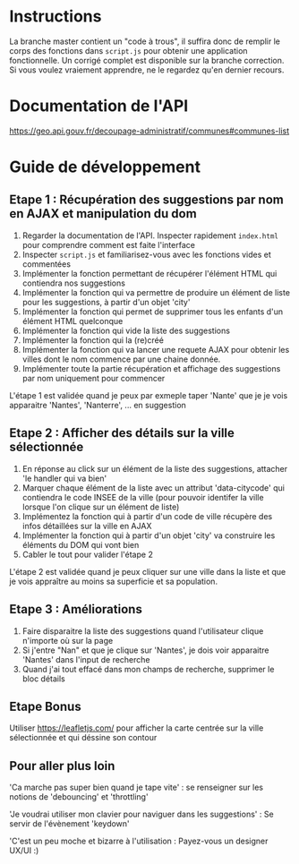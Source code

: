 # Instructions

La branche master contient un "code à trous", il suffira donc de remplir le corps des fonctions dans ```script.js``` pour 
obtenir une application fonctionnelle. Un corrigé complet est disponible sur la branche correction. Si vous voulez vraiement apprendre, ne le regardez qu'en dernier recours.

# Documentation de l'API

https://geo.api.gouv.fr/decoupage-administratif/communes#communes-list

# Guide de développement

## Etape 1 : Récupération des suggestions par nom en AJAX et manipulation du dom

1. Regarder la documentation de l'API. Inspecter rapidement ```index.html``` pour comprendre comment est faite l'interface
3. Inspecter ```script.js``` et familiarisez-vous avec les fonctions vides et commentées
4. Implémenter la fonction permettant de récupérer l'élément HTML qui contiendra nos suggestions
4. Implémenter la fonction qui va permettre de produire un élément de liste pour les suggestions, à partir d'un objet 'city'
5. Implémenter la fonction qui permet de supprimer tous les enfants d'un élément HTML quelconque
6. Implémenter la fonction qui vide la liste des suggestions
7. Implémenter la fonction qui la (re)créé
8. Implémenter la fonction qui va lancer une requete AJAX pour obtenir les villes dont le nom commence par une chaine donnée. 
9. Implémenter toute la partie récupération et affichage des suggestions par nom uniquement pour commencer

L'étape 1 est validée quand je peux par exmeple taper 'Nante' que je je vois apparaitre 'Nantes', 'Nanterre', ... en suggestion

## Etape 2 : Afficher des détails sur la ville sélectionnée

1. En réponse au click sur un élément de la liste des suggestions, attacher 'le handler qui va bien'
2. Marquer chaque élément de la liste avec un attribut 'data-citycode' qui contiendra le code INSEE de la ville (pour pouvoir identifer la ville lorsque l'on clique sur un élément de liste)
3. Implémentez la fonction qui à partir d'un code de ville récupère des infos détaillées sur la ville en AJAX
4. Implémenter la fonction qui à partir d'un objet 'city' va construire les éléments du DOM qui vont bien
5. Cabler le tout pour valider l'étape 2

L'étape 2 est validée quand je peux cliquer sur une ville dans la liste et que je vois appraître au moins sa superficie et sa population.

## Etape 3 : Améliorations

1. Faire disparaitre la liste des suggestions quand l'utilisateur clique n'importe où sur la page
2. Si j'entre "Nan" et que je clique sur 'Nantes', je dois voir apparaitre 'Nantes' dans l'input de recherche
3. Quand j'ai tout effacé dans mon champs de recherche, supprimer le bloc détails

## Etape Bonus

Utiliser https://leafletjs.com/ pour afficher la carte centrée sur la ville sélectionnée et qui déssine son contour

## Pour aller plus loin

'Ca marche pas super bien quand je tape vite' : se renseigner sur les notions de 'debouncing' et 'throttling'


'Je voudrai utiliser mon clavier pour naviguer dans les suggestions' : Se servir de l'évènement 'keydown'


'C'est un peu moche et bizarre à l'utilisation : Payez-vous un designer UX/UI :)

